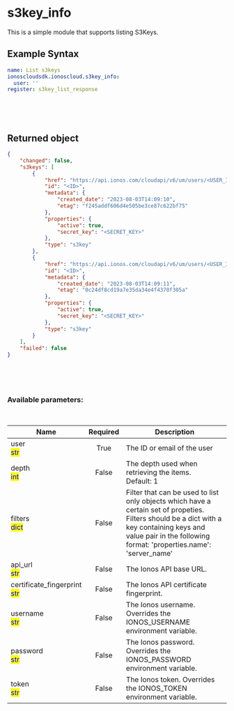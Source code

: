 # s3key_info

This is a simple module that supports listing S3Keys.

## Example Syntax


```yaml
name: List s3keys
ionoscloudsdk.ionoscloud.s3key_info:
  user: ''
register: s3key_list_response

```

&nbsp;

&nbsp;
## Returned object
```json
{
    "changed": false,
    "s3keys": [
        {
            "href": "https://api.ionos.com/cloudapi/v6/um/users/<USER_ID>/s3keys/<ID>",
            "id": "<ID>",
            "metadata": {
                "created_date": "2023-08-03T14:09:10",
                "etag": "f245addf606d4e505be3ce87c622bf75"
            },
            "properties": {
                "active": true,
                "secret_key": "<SECRET_KEY>"
            },
            "type": "s3key"
        },
        {
            "href": "https://api.ionos.com/cloudapi/v6/um/users/<USER_ID>/s3keys/<ID>",
            "id": "<ID>",
            "metadata": {
                "created_date": "2023-08-03T14:09:11",
                "etag": "0c24df8cd19a7e35da34e4f4370f305a"
            },
            "properties": {
                "active": true,
                "secret_key": "<SECRET_KEY>"
            },
            "type": "s3key"
        }
    ],
    "failed": false
}

```

&nbsp;

&nbsp;
### Available parameters:
&nbsp;

<table data-full-width="true">
  <thead>
    <tr>
      <th width="22.8vw">Name</th>
      <th width="10.8vw" align="center">Required</th>
      <th>Description</th>
    </tr>
  </thead>
  <tbody>
  <tr>
  <td>user<br/><mark style="color:blue;">str</mark></td>
  <td align="center">True</td>
  <td>The ID or email of the user</td>
  </tr>
  <tr>
  <td>depth<br/><mark style="color:blue;">int</mark></td>
  <td align="center">False</td>
  <td>The depth used when retrieving the items.<br />Default: 1</td>
  </tr>
  <tr>
  <td>filters<br/><mark style="color:blue;">dict</mark></td>
  <td align="center">False</td>
  <td>Filter that can be used to list only objects which have a certain set of propeties. Filters should be a dict with a key containing keys and value pair in the following format: 'properties.name': 'server_name'</td>
  </tr>
  <tr>
  <td>api_url<br/><mark style="color:blue;">str</mark></td>
  <td align="center">False</td>
  <td>The Ionos API base URL.</td>
  </tr>
  <tr>
  <td>certificate_fingerprint<br/><mark style="color:blue;">str</mark></td>
  <td align="center">False</td>
  <td>The Ionos API certificate fingerprint.</td>
  </tr>
  <tr>
  <td>username<br/><mark style="color:blue;">str</mark></td>
  <td align="center">False</td>
  <td>The Ionos username. Overrides the IONOS_USERNAME environment variable.</td>
  </tr>
  <tr>
  <td>password<br/><mark style="color:blue;">str</mark></td>
  <td align="center">False</td>
  <td>The Ionos password. Overrides the IONOS_PASSWORD environment variable.</td>
  </tr>
  <tr>
  <td>token<br/><mark style="color:blue;">str</mark></td>
  <td align="center">False</td>
  <td>The Ionos token. Overrides the IONOS_TOKEN environment variable.</td>
  </tr>
  </tbody>
</table>
